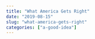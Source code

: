 ```yaml
---
title: "What America Gets Right"
date: "2019-08-15"
slug: "what-america-gets-right"
categories: ["a-good-idea"]
---
```

